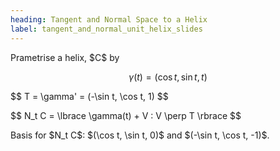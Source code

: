 ```yaml
---
heading: Tangent and Normal Space to a Helix
label: tangent_and_normal_unit_helix_slides
---
```


<p class="fragment fade-in">
Prametrise a helix, $C$ by

$$
\gamma(t) = (\cos t, \sin t, t)
$$
</p>

<p class="fragment fade-in">
$$
T = \gamma' = (-\sin t, \cos t, 1)
$$
</p>

<p class="fragment fade-in">
$$
N_t C = \lbrace \gamma(t) + V : V \perp T \rbrace
$$
</p>

<p class="fragment fade-in">
Basis for $N_t C$: $(\cos t, \sin t, 0)$ and $(-\sin t, \cos t, -1)$.
</p>
